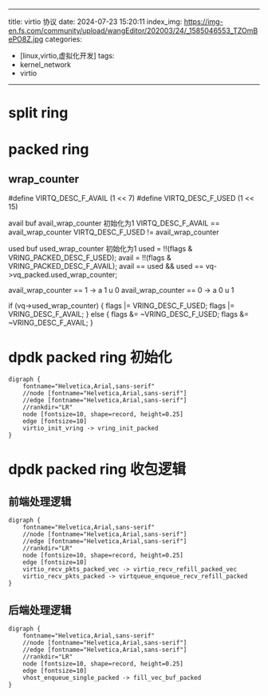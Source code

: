 
---
title: virtio 协议
date: 2024-07-23 15:20:11
index_img: https://img-en.fs.com/community/upload/wangEditor/202003/24/_1585046553_TZOmBePO8Z.jpg
categories:
  - [linux,virtio,虚拟化开发]
tags:
 - kernel_network
 - virtio
---

# split ring

# packed ring
## wrap_counter

#define VIRTQ_DESC_F_AVAIL (1 << 7)
#define VIRTQ_DESC_F_USED (1 << 15)


avail buf
avail_wrap_counter 初始化为1
VIRTQ_DESC_F_AVAIL == avail_wrap_counter
VIRTQ_DESC_F_USED != avail_wrap_counter

used buf
used_wrap_counter 初始化为1
used = !!(flags & VRING_PACKED_DESC_F_USED);
avail = !!(flags & VRING_PACKED_DESC_F_AVAIL);
avail == used && used == vq->vq_packed.used_wrap_counter;

avail_wrap_counter ==  1 -> a 1 u 0
avail_wrap_counter ==  0 -> a 0 u 1

if (vq->used_wrap_counter) {
    flags |= VRING_DESC_F_USED;
    flags |= VRING_DESC_F_AVAIL;
} else {
    flags &= ~VRING_DESC_F_USED;
    flags &= ~VRING_DESC_F_AVAIL;
}

# dpdk packed ring 初始化
```graphviz
digraph {
    fontname="Helvetica,Arial,sans-serif"
    //node [fontname="Helvetica,Arial,sans-serif"]
    //edge [fontname="Helvetica,Arial,sans-serif"]
    //rankdir="LR"
    node [fontsize=10, shape=record, height=0.25]
    edge [fontsize=10]
    virtio_init_vring -> vring_init_packed
}
```

# dpdk packed ring 收包逻辑
## 前端处理逻辑
```graphviz
digraph {
    fontname="Helvetica,Arial,sans-serif"
    //node [fontname="Helvetica,Arial,sans-serif"]
    //edge [fontname="Helvetica,Arial,sans-serif"]
    //rankdir="LR"
    node [fontsize=10, shape=record, height=0.25]
    edge [fontsize=10]
    virtio_recv_pkts_packed_vec -> virtio_recv_refill_packed_vec
    virtio_recv_pkts_packed -> virtqueue_enqueue_recv_refill_packed
}
```
## 后端处理逻辑
```graphviz
digraph {
    fontname="Helvetica,Arial,sans-serif"
    //node [fontname="Helvetica,Arial,sans-serif"]
    //edge [fontname="Helvetica,Arial,sans-serif"]
    //rankdir="LR"
    node [fontsize=10, shape=record, height=0.25]
    edge [fontsize=10]
    vhost_enqueue_single_packed -> fill_vec_buf_packed
}
```